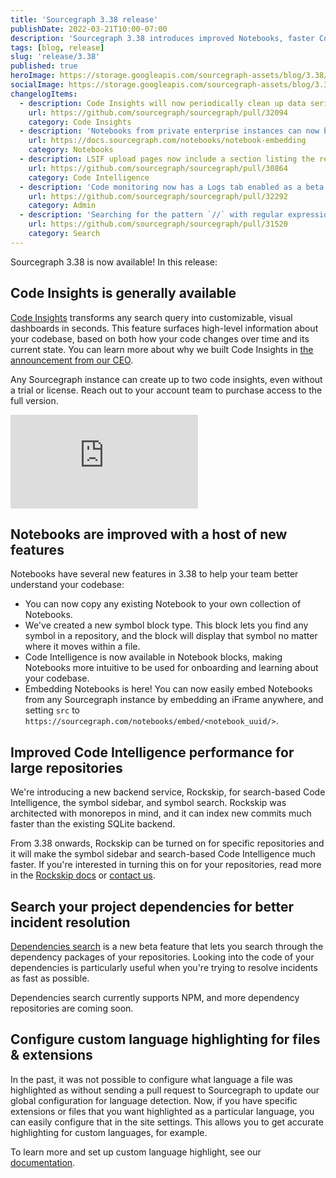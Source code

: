 ```yaml
---
title: 'Sourcegraph 3.38 release'
publishDate: 2022-03-21T10:00-07:00
description: 'Sourcegraph 3.38 introduces improved Notebooks, faster Code Intelligence for large repositories, dependencies search, and custom file syntax highlighting.'
tags: [blog, release]
slug: 'release/3.38'
published: true
heroImage: https://storage.googleapis.com/sourcegraph-assets/blog/3.38/sourcegraph-3-38-release.png
socialImage: https://storage.googleapis.com/sourcegraph-assets/blog/3.38/sourcegraph-3-38-release.png
changelogItems:
  - description: Code Insights will now periodically clean up data series that are not in use. There is a one-hour grace period where the series can be reattached to a view, after which all of the time series data and metadata will be deleted. This means customers deploying their own instance won't be storing data that has no use.
    url: https://github.com/sourcegraph/sourcegraph/pull/32094
    category: Code Insights
  - description: 'Notebooks from private enterprise instances can now be embedded in external sites by enabling the `enable-embed-route` feature flag. This allows you to embed Notebooks within existing technical documentation to see your documentation and code side by side.'
    url: https://docs.sourcegraph.com/notebooks/notebook-embedding
    category: Notebooks
  - description: LSIF upload pages now include a section listing the reasons and related retention policies resulting in an upload being retained and not expired.
    url: https://github.com/sourcegraph/sourcegraph/pull/30864
    category: Code Intelligence
  - description: 'Code monitoring now has a Logs tab enabled as a beta feature. This lets you see recent runs of your code monitors and determine if any notifications were sent or if there were any errors during the run.'
    url: https://github.com/sourcegraph/sourcegraph/pull/32292
    category: Admin
  - description: 'Searching for the pattern `//` with regular expression search is now interpreted literally and will search for `//`. Previously, the `//` pattern was interpreted as our regular expression syntax `/<regexp>/` which would in turn be interpreted as the empty string. Since searching for an empty string is not very useful, we now instead interpret `//` as searching for its literal meaning in regular expression search.'
    url: https://github.com/sourcegraph/sourcegraph/pull/31520
    category: Search
---
```


Sourcegraph 3.38 is now available! In this release:

## Code Insights is generally available

[Code Insights](https://docs.sourcegraph.com/code_insights) transforms any search query into customizable, visual dashboards in seconds. This feature surfaces high-level information about your codebase, based on both how your code changes over time and its current state. You can learn more about why we built Code Insights in [the announcement from our CEO](https://about.sourcegraph.com/blog/announcing-code-insights/).

Any Sourcegraph instance can create up to two code insights, even without a trial or license. Reach out to your account team to purchase access to the full version.

<div className="container my-4 video-embed embed-responsive embed-responsive-16by9">
  <iframe
    className="embed-responsive-item"
    src="https://www.youtube-nocookie.com/embed/fMCUJQHfbUA?autoplay=0&amp;cc_load_policy=0&amp;start=0&amp;end=0&amp;loop=0&amp;controls=1&amp;modestbranding=1&amp;rel=0"
    allowfullscreen="true"
    allow="accelerometer; autoplay; encrypted-media; gyroscope; picture-in-picture"
    frameborder="0"
    title="Sourcegraph Code Insights demo"
  ></iframe>
</div>

## Notebooks are improved with a host of new features

Notebooks have several new features in 3.38 to help your team better understand your codebase:

- You can now copy any existing Notebook to your own collection of Notebooks.
- We've created a new symbol block type. This block lets you find any symbol in a repository, and the block will display that symbol no matter where it moves within a file.
- Code Intelligence is now available in Notebook blocks, making Notebooks more intuitive to be used for onboarding and learning about your codebase.
- Embedding Notebooks is here! You can now easily embed Notebooks from any Sourcegraph instance by embedding an iFrame anywhere, and setting `src` to `https://sourcegraph.com/notebooks/embed/<notebook_uuid/>`.

## Improved Code Intelligence performance for large repositories

We're introducing a new backend service, Rockskip, for search-based Code Intelligence, the symbol sidebar, and symbol search. Rockskip was architected with monorepos in mind, and it can index new commits much faster than the existing SQLite backend.

From 3.38 onwards, Rockskip can be turned on for specific repositories and it will make the symbol sidebar and search-based Code Intelligence much faster. If you're interested in turning this on for your repositories, read more in the [Rockskip docs](https://docs.sourcegraph.com/code_intelligence/explanations/rockskip) or [contact us](mailto:support@sourcegraph.com).

## Search your project dependencies for better incident resolution

[Dependencies search](https://docs.sourcegraph.com/code_search/how-to/dependencies_search) is a new beta feature that lets you search through the dependency packages of your repositories. Looking into the code of your dependencies is particularly useful when you're trying to resolve incidents as fast as possible.

Dependencies search currently supports NPM, and more dependency repositories are coming soon.

## Configure custom language highlighting for files & extensions

In the past, it was not possible to configure what language a file was highlighted as without sending a pull request to Sourcegraph to update our global configuration for language detection. Now, if you have specific extensions or files that you want highlighted as a particular language, you can easily configure that in the site settings. This allows you to get accurate highlighting for custom languages, for example.

To learn more and set up custom language highlight, see our [documentation](https://docs.sourcegraph.com/dev/how-to/add_support_for_a_language#syntax-highlighting-support).
